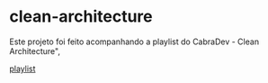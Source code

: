 # clean-architecture

Este projeto foi feito acompanhando a playlist do CabraDev - Clean Architecture",

[playlist](https://www.youtube.com/playlist?list=PLBD8to5dJhvyr07t03AjYYQ_8LNHrQKF4)
